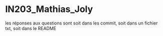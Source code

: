 # IN203_Mathias_Joly

les réponses aux questions sont soit dans les commit, soit dans un fichier txt, soit dans le README
